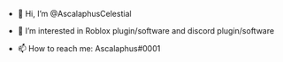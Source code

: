 - 👋 Hi, I’m @AscalaphusCelestial
- 👀 I’m interested in Roblox plugin/software and discord plugin/software

- 📫 How to reach me: Ascalaphus#0001
